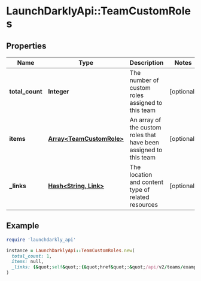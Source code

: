 # LaunchDarklyApi::TeamCustomRoles

## Properties

| Name | Type | Description | Notes |
| ---- | ---- | ----------- | ----- |
| **total_count** | **Integer** | The number of custom roles assigned to this team | [optional] |
| **items** | [**Array&lt;TeamCustomRole&gt;**](TeamCustomRole.md) | An array of the custom roles that have been assigned to this team | [optional] |
| **_links** | [**Hash&lt;String, Link&gt;**](Link.md) | The location and content type of related resources | [optional] |

## Example

```ruby
require 'launchdarkly_api'

instance = LaunchDarklyApi::TeamCustomRoles.new(
  total_count: 1,
  items: null,
  _links: {&quot;self&quot;:{&quot;href&quot;:&quot;/api/v2/teams/example-team/roles?limit&#x3D;25&quot;,&quot;type&quot;:&quot;application/json&quot;}}
)
```

